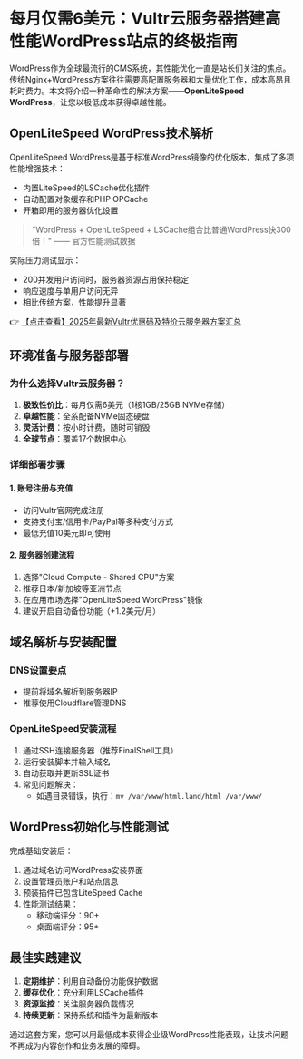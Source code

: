 # 每月仅需6美元：Vultr云服务器搭建高性能WordPress站点的终极指南

WordPress作为全球最流行的CMS系统，其性能优化一直是站长们关注的焦点。传统Nginx+WordPress方案往往需要高配置服务器和大量优化工作，成本高昂且耗时费力。本文将介绍一种革命性的解决方案——**OpenLiteSpeed WordPress**，让您以极低成本获得卓越性能。

## OpenLiteSpeed WordPress技术解析

OpenLiteSpeed WordPress是基于标准WordPress镜像的优化版本，集成了多项性能增强技术：

- 内置LiteSpeed的LSCache优化插件
- 自动配置对象缓存和PHP OPCache
- 开箱即用的服务器优化设置

> "WordPress + OpenLiteSpeed + LSCache组合比普通WordPress快300倍！" —— 官方性能测试数据

实际压力测试显示：
- 200并发用户访问时，服务器资源占用保持稳定
- 响应速度与单用户访问无异
- 相比传统方案，性能提升显著

👉 [【点击查看】2025年最新Vultr优惠码及特价云服务器方案汇总](https://bit.ly/VuLtr)

## 环境准备与服务器部署

### 为什么选择Vultr云服务器？

1. **极致性价比**：每月仅需6美元（1核1GB/25GB NVMe存储）
2. **卓越性能**：全系配备NVMe固态硬盘
3. **灵活计费**：按小时计费，随时可销毁
4. **全球节点**：覆盖17个数据中心

### 详细部署步骤

#### 1. 账号注册与充值
- 访问Vultr官网完成注册
- 支持支付宝/信用卡/PayPal等多种支付方式
- 最低充值10美元即可使用

#### 2. 服务器创建流程
1. 选择"Cloud Compute - Shared CPU"方案
2. 推荐日本/新加坡等亚洲节点
3. 在应用市场选择"OpenLiteSpeed WordPress"镜像
4. 建议开启自动备份功能（+1.2美元/月）

## 域名解析与安装配置

### DNS设置要点
- 提前将域名解析到服务器IP
- 推荐使用Cloudflare管理DNS

### OpenLiteSpeed安装流程
1. 通过SSH连接服务器（推荐FinalShell工具）
2. 运行安装脚本并输入域名
3. 自动获取并更新SSL证书
4. 常见问题解决：
   - 如遇目录错误，执行：`mv /var/www/html.land/html /var/www/`

## WordPress初始化与性能测试

完成基础安装后：
1. 通过域名访问WordPress安装界面
2. 设置管理员账户和站点信息
3. 预装插件已包含LiteSpeed Cache
4. 性能测试结果：
   - 移动端评分：90+
   - 桌面端评分：95+

## 最佳实践建议

1. **定期维护**：利用自动备份功能保护数据
2. **缓存优化**：充分利用LSCache插件
3. **资源监控**：关注服务器负载情况
4. **持续更新**：保持系统和插件为最新版本

通过这套方案，您可以用最低成本获得企业级WordPress性能表现，让技术问题不再成为内容创作和业务发展的障碍。